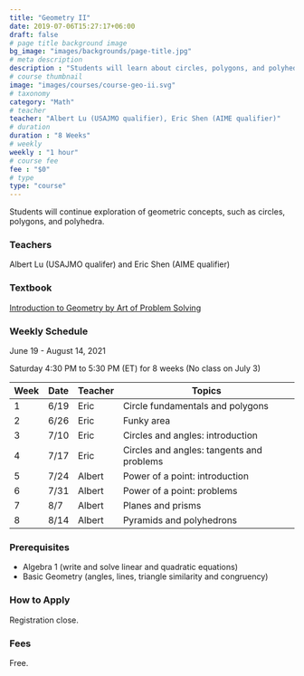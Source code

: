 ```yaml
---
title: "Geometry II"
date: 2019-07-06T15:27:17+06:00
draft: false
# page title background image
bg_image: "images/backgrounds/page-title.jpg"
# meta description
description : "Students will learn about circles, polygons, and polyhedra."
# course thumbnail
image: "images/courses/course-geo-ii.svg"
# taxonomy
category: "Math"
# teacher
teacher: "Albert Lu (USAJMO qualifier), Eric Shen (AIME qualifier)"
# duration
duration : "8 Weeks"
# weekly
weekly : "1 hour"
# course fee
fee : "$0"
# type
type: "course"
---
```


Students will continue exploration of geometric concepts, such as circles, polygons, and polyhedra.

### Teachers

Albert Lu (USAJMO qualifer) and Eric Shen (AIME qualifier)

### Textbook

[Introduction to Geometry by Art of Problem Solving](https://artofproblemsolving.com/store/item/intro-geometry)

### Weekly Schedule

June 19 - August 14, 2021

Saturday 4:30 PM to 5:30 PM (ET) for 8 weeks (No class on July 3)

Week|   Date|  Teacher |  Topics
----|-------|----------|------------
1   |6/19   |Eric      |Circle fundamentals and polygons
2   |6/26   |Eric      |Funky area
3   |7/10   |Eric      |Circles and angles: introduction
4   |7/17   |Eric      |Circles and angles: tangents and problems
5   |7/24   |Albert    |Power of a point: introduction
6   |7/31   |Albert    |Power of a point: problems
7   |8/7    |Albert    |Planes and prisms
8   |8/14   |Albert    |Pyramids and polyhedrons

### Prerequisites

* Algebra 1 (write and solve linear and quadratic equations)
* Basic Geometry (angles, lines, triangle similarity and congruency)

### How to Apply

Registration close.

### Fees

Free.

